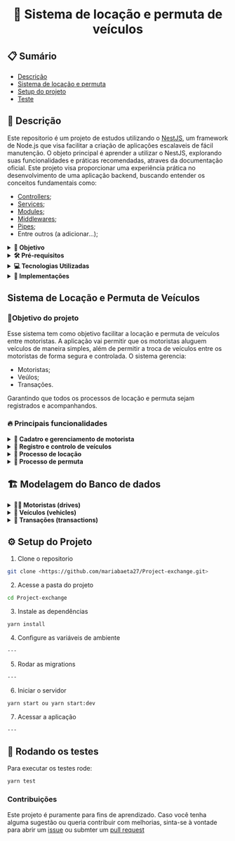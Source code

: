<h1 align="center">
 🚗 Sistema de locação e permuta de veículos
</h1>

## 📋 Sumário

- [Descrição](#descrição)
- [Sistema de locação e permuta](#sistema-de-locação-e-permuta-de-veículos)
- [Setup do projeto](#️-setup-do-projeto)
- [Teste](#-rodando-os-testes)

## 📝 Descrição

Este repositorio é um projeto de estudos utilizando o [NestJS](https://docs.nestjs.com/), um framework de Node.js que visa facilitar a criação de aplicações escalaveis de fácil manutenção.
O objeto principal é aprender a utilizar o NestJS, explorando suas funcionalidades e práticas recomendadas, atraves da documentação oficial.
Este projeto visa proporcionar uma experiência prática no desenvolvimento de uma aplicação backend, buscando entender os conceitos fundamentais como:

- [Controllers](https://docs.nestjs.com/controllers);
- [Services](https://docs.nestjs.com/controllers);
- [Modules](https://docs.nestjs.com/modules);
- [Middlewares](https://docs.nestjs.com/modules);
- [Pipes](https://docs.nestjs.com/pipes);
- Entre outros (a adicionar...);

<details>

<summary><strong> 📌 Objetivo</strong></summary>
O intuito do projeto é:

- Aprender a estrutura e os componentes do NestJs;
- Estudar e entender os conceitos de arquitetura;
- Construir uma API simples que será expandida à medida que o aprendizado avança;
- Aplicar boas práticas de desenvolvimento e arquitetura de software utilizando NestJs;
- Explorar o uso de testes unitários e integração no ambiente NestJs.

</details>

<details>

<summary><strong>🛠️ Pré-requisitos</strong></summary>

Antes de começar, certifique-se de ter os seguintes requisitos instalados:

- Node.js (verificar versão...);
- Yarn;
- Banco de dados (a definir...);
- Docker (opcional, para containerização).

</details>

<details>
  <summary><strong>💻 Tecnologias Utilizadas</strong></summary>

- **NestJS:** Framework para construção de aplicação backend com Node.Js;
- **Node.js:** Ambiente de execução JavaScript no lado do servidor;
- **Typescript:** Superset do Javascript utilizado por padrão no NestJs;
- **Express:** Framework HTTP subjacente por padrão do NestJs;
- **BANCO DE DADOS A DEFINIR...**.

</details>

<details>
<summary><strong>🚀 Implementações</strong></summary>

- Implementação de uma API RESTful simples;
- Autenticação e Autorização (JWT, Sessions ou outras abordagens);
- CRUD (Create, Read, Update, Delete) básico para gerenciamento de recursos;
- Validação de dados usando Pipes;
- Documentação da API utilizando Swagger;
- Testes unitários e de integração com Jest;
- Como Rodar o Projeto.

</details>

## Sistema de Locação e Permuta de Veículos

### 📌Objetivo do projeto

Esse sistema tem como objetivo facilitar a locação e permuta de veículos entre motoristas. A aplicação vai permitir que os motoristas aluguem veículos de maneira simples, além de permitir a troca de veículos entre os motoristas de forma segura e controlada.
O sistema gerencia:

- Motoristas;
- Veúlos;
- Transações.

Garantindo que todos os processos de locação e permuta sejam registrados e acompanhandos.

### 🔥 Principais funcionalidades

<details>
<summary><strong>🚀 Cadatro e gerenciamento de motorista</strong></summary>

- [ ] Cadastro de motorista (CRUD);
- [ ] Validar se o documento já está cadastrado;
- [ ] Validar o formato do documento informado.


</details>

<details>
<summary><strong>🚀 Registro e controlo de veículos</strong></summary>

- [ ] Cadastro de veículo (CRUD);
- [ ] Validar se a placa já foi cadastrada;
- [ ] Validar o formato da placa informada.


</details>

<details>
<summary><strong>🚀 Processo de locação</strong></summary>

- [ ] Relacionamento entre Motorista x Veículo (CRUD);
- [ ] Não permitir que um veículo estejá com mais de um motorista;
- [ ] Manter historio das locações;
- [ ] Processo de devolução do veículo.

</details>

<details>
<summary><strong>🚀 Processo de permuta</strong></summary>

- [ ] Permitir o processo de permuta entre os motorista;
- [ ] Não permitir que as locações fiquem sem veículos relacionados

</details>

## 🏗️ Modelagem do Banco de dados

<details>
<summary><strong> 👨‍✈️ Motoristas (drives) </strong></summary>

- Id(PK);
- Nome;
- Cnh;
- Contato;
- Status;
- Data de criação;
- Data da atualização

</details>

<details>
<summary><strong> 🚗 Veículos (vehicles)</strong></summary>

- Id(PK);
- Modelo;
- Placa;
- Disponibilidade;
- Status;
- Data de criação;
- Data da atualização.

</details>

<details>
<summary><strong>🔄 Transações (transactions)</strong></summary>

- Id(PK);
- Id Motorista;
- Id Veículo;
- Data de locação;
- Data de devolução;
- Status;
- Data de criação;
- Data da atualização.

</details>

## ⚙️ Setup do Projeto

1. Clone o repositorio

```bash
git clone <https://github.com/mariabaeta27/Project-exchange.git>
```

2. Acesse a pasta do projeto

```bash
cd Project-exchange
```

3. Instale as dependências

```bash
yarn install
```

4. Configure as variáveis de ambiente

```bash
---
```

5. Rodar as migrations

```bash
---
```

6. Iniciar o servidor

```bash
yarn start ou yarn start:dev
```

7. Acessar a aplicação

```bash
---
```

## 🎯 Rodando os testes

Para executar os testes rode:

```bash
yarn test
```

### Contribuições

Este projeto é puramente para fins de aprendizado. Caso você tenha alguma sugestão ou queria contribuir com melhorias, sinta-se à vontade para abrir um [issue](https://docs.github.com/pt/issues/tracking-your-work-with-issues/about-issues) ou submter um [pull request](https://docs.github.com/pt/desktop/working-with-your-remote-repository-on-github-or-github-enterprise/viewing-a-pull-request-in-github-desktop)
